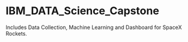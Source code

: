 # IBM_DATA_Science_Capstone
Includes Data Collection, Machine Learning and Dashboard for SpaceX Rockets.
